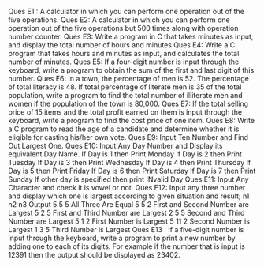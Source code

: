 Ques E1 : A calculator in which you can perform one operation out of the five operations.
Ques E2:  A calculator in which you can perform one operation out of the five operations but 500 times along with operation number counter. 
Ques E3: Write a program in C that takes minutes as input, and display the total number of hours and minutes 
Ques E4: Write a C program that takes hours and minutes as input, and calculates the total number of minutes.
Ques E5:  If a four-digit number is input through the keyboard, write a program to obtain the sum of the first and last digit of this number.
Ques E6:  In a town, the percentage of men is 52. The percentage of total literacy is 48. If total percentage of literate men is 35 of the total population, write a program to find the total number of illiterate men and women if the population of the town is 80,000.
Ques E7: If the total selling price of 15 items and the total profit earned on them is input through the keyboard, write a program to find the cost price of one item.
Ques E8: Write a C program to read the age of a candidate and determine whether it is eligible for casting his/her own vote.
Ques E9: Input Ten Number and Find Out Largest One.
Ques E10: Input Any Day Number and Display its equivalent Day Name.
If Day is 1 then Print Monday
If Day is 2 then Print Tuesday
If Day is 3 then Print Wednesday
If Day is 4 then Print Thursday
If Day is 5 then Print Friday
If Day is 6 then Print Saturday
If Day is 7 then Print Sunday
If other day is specified then print INvalid Day
Ques E11:  Input Any Character and check it is vowel or not.
Ques E12:  Input any three number and display which one is largest according to
given situation and result;
n1	n2	n3	Output
5	5	5	All Three Are Equal
5	5	2	First and Second Number are Largest
5	2	5	First and Third Number are Largest
2	5	5	Second and Third Number are Largest
5	1	2	First Number is Largest
5	11	2	Second Number is Largest
1	3	5	Third Number is Largest
Ques E13 : If a five-digit number is input through the keyboard, write a program to print a new number by adding one to each of its digits. For example if the number that is input is 12391 then the output should be displayed as 23402.
